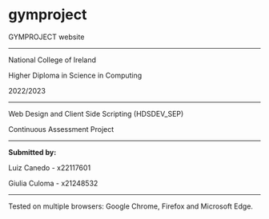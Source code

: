 # gymproject

GYMPROJECT website

---

National College of Ireland

Higher Diploma in Science in Computing

2022/2023

---

Web Design and Client Side Scripting (HDSDEV_SEP)

Continuous Assessment Project

---

**Submitted by:**

Luiz Canedo - x22117601

Giulia Culoma - x21248532

---

Tested on multiple browsers: Google Chrome, Firefox and Microsoft Edge.
